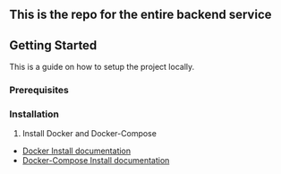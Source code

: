 ## This is the repo for the entire backend service
<!-- GETTING STARTED -->
## Getting Started
This is a guide on how to setup the project locally.

### Prerequisites

### Installation
1. Install Docker and Docker-Compose

- [Docker Install documentation](https://docs.docker.com/install/)
- [Docker-Compose Install documentation](https://docs.docker.com/compose/install/)

